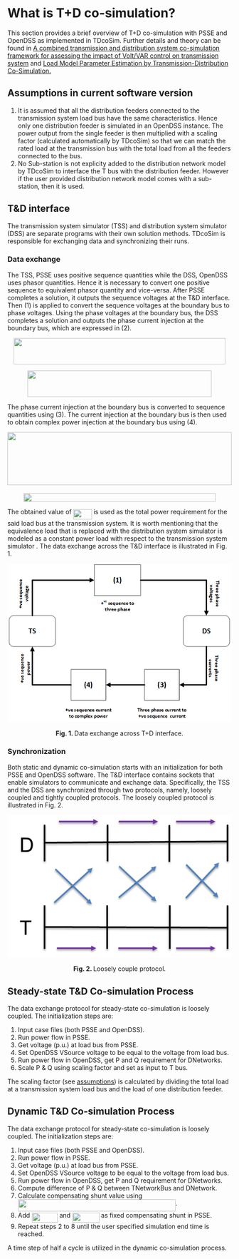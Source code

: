 # What is T+D co-simulation?

This section provides a brief overview of T+D co-simulation with PSSE and OpenDSS as implemented in TDcoSim. Further details and theory can be found in [A combined transmission and distribution system co-simulation framework for assessing the impact of Volt/VAR control on transmission system](https://ieeexplore.ieee.org/document/8274633) and [Load Model Parameter Estimation by Transmission-Distribution Co-Simulation.](https://ieeexplore.ieee.org/document/8442939)

## Assumptions in current software version

1. It is assumed that all the distribution feeders connected to the transmission system load bus have the same characteristics. Hence only one distribution feeder is simulated in an OpenDSS instance. The power output from the single feeder is then multiplied with a scaling factor (calculated automatically by TDcoSim) so that we can match the rated load at the transmission bus with the total load from all the feeders connected to the bus.
2. No Sub-station is not explicity added to the distribution network model by TDcoSim to interface the T bus with the distribution feeder. However if the user provided distribution network model comes with a sub-station, then it is used.

## T&D interface
The transmission system simulator (TSS) and distribution system simulator (DSS) are separate programs with their own solution methods. TDcoSim is responsible for exchanging data and synchronizing their runs.

### Data exchange
The TSS, PSSE uses positive sequence quantities while the DSS, OpenDSS uses phasor quantities. Hence it is necessary to convert one positive sequence to equivalent phasor quantity and vice-versa. After PSSE completes a solution, it outputs the sequence voltages at the T&D interface. Then (1) is applied to convert the sequence voltages at the boundary bus to phase voltages. Using the phase voltages at the boundary bus, the DSS completes a solution and outputs the phase current injection at the boundary bus, which are expressed in (2).


<p align="center"><img src="/docs/tex/4841db953afbf12a6a9f3ace7e110fda.svg?invert_in_darkmode&sanitize=true" align=middle width=476.76205500000003pt height=59.1786591pt/></p>

<p align="center"><img src="/docs/tex/68a58c94d6db4cdbc977f2e239c69493.svg?invert_in_darkmode&sanitize=true" align=middle width=413.28826935pt height=59.1786591pt/></p>

The phase current injection at the boundary bus is converted to sequence quantities using (3). The current injection at the boundary bus is then used to obtain complex power injection at the boundary bus using (4).

<p align="center"><img src="/docs/tex/a2da13e66d0772763e50360f1b29b29e.svg?invert_in_darkmode&sanitize=true" align=middle width=503.81307899999996pt height=118.35734295pt/></p>

<p align="center"><img src="/docs/tex/8565a66caf66d95e21b65c7ab413f8e2.svg?invert_in_darkmode&sanitize=true" align=middle width=431.7354921pt height=19.78983765pt/></p>

The obtained value of <img src="/docs/tex/002e2043b5505d1fd46c8ff9bd6a24e7.svg?invert_in_darkmode&sanitize=true" align=middle width=41.602307999999994pt height=22.465723500000017pt/> is used as the total power requirement for the said load bus at the transmission system. It is worth mentioning that the equivalence load that is replaced with the distribution system simulator is modeled as a constant power load with respect to the transmission system simulator . The data exchange across the T&D interface is illustrated in Fig. 1.

![loosely coupled protocol](images/T_D_data_interface.png)

<p align="center">
  <strong>Fig. 1. </strong>Data exchange across T+D interface.
</p>

### Synchronization

Both static and dynamic co-simulation starts with an initialization for both PSSE and OpenDSS software. The T&D interface contains sockets that enable simulators to communicate and exchange data. Specifically, the TSS and the DSS are synchronized through two protocols, namely, loosely coupled and tightly coupled protocols. The loosely coupled protocol is illustrated in Fig. 2.

![loosely coupled protocol](images/loosely_coupled_protocol.png)
<p align="center">
  <strong>Fig. 2. </strong>Loosely couple protocol.
</p>

## Steady-state T&D Co-simulation Process
The data exchange protocol for steady-state co-simulation is loosely coupled. The initialization steps are:

1. Input case files (both PSSE and OpenDSS).
2. Run power flow in PSSE.
3. Get voltage (p.u.) at load bus from PSSE.
4. Set OpenDSS VSource voltage to be equal to the voltage from load bus.
5. Run power flow in OpenDSS, get P and Q requirement for DNetworks.
6. Scale P & Q using scaling factor and set as input to T bus.

The scaling factor (see [assumptions](#assumptions)) is calculated by dividing the total load at a transmission system load bus and the load of one distribution feeder.

## Dynamic T&D Co-simulation Process
The data exchange protocol for steady-state co-simulation is loosely coupled. The initialization steps are:

1. Input case files (both PSSE and OpenDSS).
2. Run power flow in PSSE.
3. Get voltage (p.u.) at load bus from PSSE.
4. Set OpenDSS VSource voltage to be equal to the voltage from load bus.
5. Run power flow in OpenDSS, get P and Q requirement for DNetworks.
6. Compute difference of P & Q between TNetworkBus and DNetwork.
7. Calculate compensating shunt value using <img src="/docs/tex/683afce11f3062519b337ff0eb59fdc5.svg?invert_in_darkmode&sanitize=true" align=middle width=354.44126685pt height=26.76175259999998pt/>.
8. Add <img src="/docs/tex/c68c74ed5963cb122d055dfc4055d1a8.svg?invert_in_darkmode&sanitize=true" align=middle width=58.51439054999999pt height=22.465723500000017pt/> and <img src="/docs/tex/b603e2286164063e0a47f868215bdd83.svg?invert_in_darkmode&sanitize=true" align=middle width=60.95616779999998pt height=22.465723500000017pt/> as fixed compensating shunt in PSSE.
9. Repeat steps 2 to 8 until the user specified simulation end time is reached.

A time step of half a cycle is utilized in the dynamic co-simulation process.
